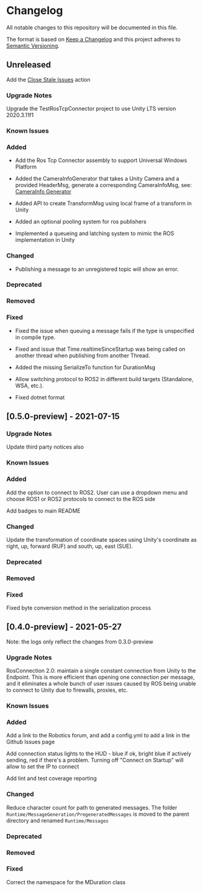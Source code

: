 # Changelog

All notable changes to this repository will be documented in this file.

The format is based on [Keep a Changelog](http://keepachangelog.com/en/1.0.0/) and this project adheres to [Semantic Versioning](http://semver.org/spec/v2.0.0.html).

## Unreleased

Add the [Close Stale Issues](https://github.com/marketplace/actions/close-stale-issues) action

### Upgrade Notes

Upgrade the TestRosTcpConnector project to use Unity LTS version 2020.3.11f1

### Known Issues

### Added

  - Add the Ros Tcp Connector assembly to support Universal Windows Platform

  - Added the CameraInfoGenerator that takes a Unity Camera and a provided HeaderMsg, generate a corresponding CameraInfoMsg, see:
    [CameraInfo Generator](https://github.com/Unity-Technologies/ROS-TCP-Connector/issues/133)
  - Added API to create TransformMsg using local frame of a transform in Unity

- Added an optional pooling system for ros publishers
- Implemented a queueing and latching system to mimic the ROS implementation in Unity

### Changed
- Publishing a message to an unregistered topic will show an error.

### Deprecated

### Removed

### Fixed
  - Fixed the issue when queuing a message fails if the type is unspecified in compile type.
  - Fixed and issue that Time.realtimeSinceStartup was being called on another thread when publishing from another Thread.

  - Added the missing SerializeTo function for DurationMsg

  - Allow switching protocol to ROS2 in different build targets (Standalone, WSA, etc.).

  - Fixed dotnet format

## [0.5.0-preview] - 2021-07-15

### Upgrade Notes

Update third party notices also

### Known Issues

### Added

Add the option to connect to ROS2. User can use a dropdown menu and choose ROS1 or ROS2 protocols to connect to the ROS side

Add badges to main README

### Changed

Update the transformation of coordinate spaces using Unity's coordinate as right, up, forward (RUF) and south, up, east (SUE).

### Deprecated

### Removed

### Fixed

Fixed byte conversion method in the serialization process

## [0.4.0-preview] - 2021-05-27

Note: the logs only reflect the changes from 0.3.0-preview

### Upgrade Notes

RosConnection 2.0: maintain a single constant connection from Unity to the Endpoint. This is more efficient than opening one connection per message, and it eliminates a whole bunch of user issues caused by ROS being unable to connect to Unity due to firewalls, proxies, etc.

### Known Issues

### Added

Add a link to the Robotics forum, and add a config.yml to add a link in the Github Issues page

Add connection status lights to the HUD - blue if ok, bright blue if actively sending, red if there's a problem. Turning off "Connect on Startup" will allow to set the IP to connect

Add lint and test coverage reporting

### Changed

Reduce character count for path to generated messages. The folder `Runtime/MessageGeneration/PregeneratedMessages` is moved to the parent directory and renamed `Runtime/Messages`

### Deprecated

### Removed

### Fixed

Correct the namespace for the MDuration class
